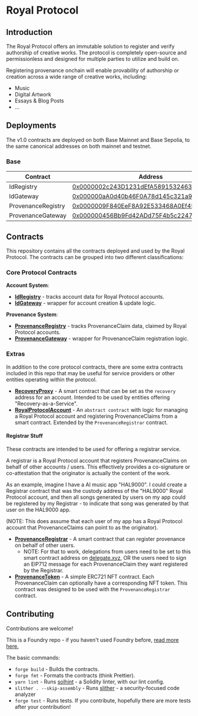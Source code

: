 # Royal Protocol

## Introduction

The Royal Protocol offers an immutable solution to register and verify authorship of creative works. The protocol is completely open-source and permissionless and designed for multiple parties to utilize and build on.

Registering provenance onchain will enable provability of authorship or creation across a wide range of creative works, including:

- Music
- Digital Artwork
- Essays & Blog Posts
- ...

## Deployments

The v1.0 contracts are deployed on both Base Mainnet and Base Sepolia, to the same canonical addresses on both mainnet and testnet.

### Base

| Contract           | Address                                                                                                               |
| ------------------ | --------------------------------------------------------------------------------------------------------------------- |
| IdRegistry         | [0x0000002c243D1231dEfA58915324630AB5dBd4f4](https://basescan.org/address/0x0000002c243D1231dEfA58915324630AB5dBd4f4) |
| IdGateway          | [0x000000aA0d40b46F0A78d145c321a9DcfD154Ba7](https://basescan.org/address/0x000000aA0d40b46F0A78d145c321a9DcfD154Ba7) |
| ProvenanceRegistry | [0x0000009F840EeF8A92E533468A0Ef45a1987Da66](https://basescan.org/address/0x0000009F840EeF8A92E533468A0Ef45a1987Da66) |
| ProvenanceGateway  | [0x000000456Bb9Fd42ADd75F4b5c2247f47D45a0A2](https://basescan.org/address/0x000000456Bb9Fd42ADd75F4b5c2247f47D45a0A2) |

## Contracts

This repository contains all the contracts deployed and used by the Royal Protocol. The contracts can be grouped into two different classifications:

### Core Protocol Contracts

**Account System**:

- **[IdRegistry](./src/core/IdRegistry.sol)** - tracks account data for Royal Protocol accounts.
- **[IdGateway](./src/core/IdGateway.sol)** - wrapper for account creation & update logic.

**Provenance System**:

- **[ProvenanceRegistry](./src/core/ProvenanceRegistry.sol)** - tracks ProvenanceClaim data, claimed by Royal Protocol accounts.
- **[ProvenanceGateway](./src/core/ProvenanceGateway.sol)** - wrapper for ProvenanceClaim registration logic.

### Extras

In addition to the core protocol contracts, there are some extra contracts included in this repo that may be useful for service providers or other entities operating within the protocol.

- **[RecoveryProxy](./src/extra/RecoveryProxy.sol)** - A smart contract that can be set as the `recovery` address for an account. Intended to be used by entities offering "Recovery-as-a-Service".
- **[RoyalProtocolAccount](./src/extra/RoyalProtocolAccount.sol)** - An `abstract contract` with logic for managing a Royal Protocol account and registering ProvenanceClaims from a smart contract. Extended by the `ProvenanceRegistrar` contract.

#### Registrar Stuff

These contracts are intended to be used for offering a registrar service.

A registrar is a Royal Protocol account that registers ProvenanceClaims on behalf of other accounts / users. This effectively provides a co-signature or co-attestation that the originator is actually the content of the work.

As an example, imagine I have a AI music app "HAL9000". I could create a Registrar contract that was the custody address of the "HAL9000" Royal Protocol account, and then all songs generated by users on my app could be registered by my Registrar - to indicate that song was generated by that user on the HAL9000 app.

(NOTE: This does assume that each user of my app has a Royal Protocol account that ProvenanceClaims can point to as the originator).

- **[ProvenanceRegistrar](./src/extra/ProvenanceRegistrar.sol)** - A smart contract that can register provenance on behalf of other users.
  - NOTE: For that to work, delegations from users need to be set to this smart contract address on [delegate.xyz](https://delegate.xyz/), OR the users need to sign an EIP712 message for each ProvenanceClaim they want registered by the Registrar.
- **[ProvenanceToken](./src/extra/ProvenanceToken.sol)** - A simple ERC721 NFT contract. Each ProvenanceClaim can optionally have a corresponding NFT token. This contract was designed to be used with the `ProvenanceRegistrar` contract.

## Contributing

Contributions are welcome!

This is a Foundry repo - if you haven't used Foundry before, [read more here.](https://book.getfoundry.sh/)

The basic commands:

- `forge build` - Builds the contracts.
- `forge fmt` - Formats the contracts (think Prettier).
- `yarn lint` - Runs [solhint](https://github.com/protofire/solhint) - a Solidity linter, with our lint config.
- `slither . --skip-assembly` - Runs [slither](https://github.com/crytic/slither) - a security-focused code analyzer
- `forge test` - Runs tests. If you contribute, hopefully there are more tests after your contribution!
